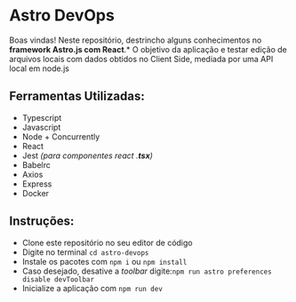 # Astro DevOps

Boas vindas! Neste repositório, destrincho alguns conhecimentos no **framework Astro.js com React**.* O objetivo da aplicação e testar edição de arquivos locais com dados obtidos no Client Side, mediada por uma API local em node.js

## Ferramentas Utilizadas:

 - Typescript
 - Javascript
 - Node + Concurrently
 - React
 - Jest *(para componentes react .**tsx**)*
 - Babelrc
 - Axios
 - Express
 - Docker

## Instruções:

 - Clone este repositório no seu editor de código
 - Digite no terminal `cd astro-devops`
 - Instale os pacotes com `npm i` ou `npm install`
 - Caso desejado, desative a *toolbar* digite:`npm run astro preferences disable devToolbar`
 - Inicialize a aplicação com `npm run dev`

